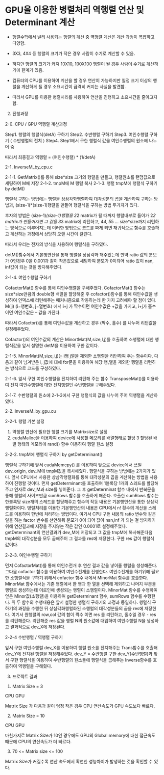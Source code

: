 # GPU을 이용한 병렬처리 역행렬 연산 및 Determinant 계산


-	행렬수학에서 널리 사용되는 행렬의 계산 중 역행렬 계산은 계산 과정이 복잡하고 다양함.

-	3X3, 4X4 등 행렬의 크기가 작은 경우 사람이 수기로 계산할 수 있음.

-	하지만 행렬의 크기가 커져 10X10, 100X100 행렬이 될 경우 사람이 수기로 계산하기에 한계가 있음.

-	컴퓨터의 CPU를 이용하여 계산을 할 경우 연산이 가능하지만 일정 크기 이상의 행렬을 계산하게 될 경우 소요시간이 급격히 커지는 사실을 발견함.

-	따라서 GPU를 이용한 병렬처리를 사용하여 연산을 진행하고 소요시간을 줄이고자 함.



2. 진행과정

2-0.  CPU / GPU 역행렬 계산과정

Step1. 행렬의 행렬식(detA) 구하기
Step2. 수반행렬 구하기
Step3. 여인수행렬 구하기 ( 수반행렬의 전치 )
Step4. Step1에서 구한 행렬식 값을 여인수행렬의 원소에 나누어 줌

따라서 최종결과 역행렬 = (여인수행렬) * (1/detA)

2-1. InverseM_by_cpu.c

  
	
2-1-1. GetMatrix()를 통해 size*size 크기의 행렬을 만들고, 행렬원소를 랜덤값으로 세팅하여 M에 저장 
2-1-2. tmpM에 M 행렬 복사
2-1-3. 행렬 tmpM에 행렬식 구하기 by detM()

	
행렬식 구하는 방법에는 행렬을 상삼각화행렬하여 대각성분의 곱을 계산하여 구하는 방법과, (size-1)*(size-1)행렬을 만들어 행렬식을 구하는 방법 두가지가 있다.

후자의 방법은 (size-1)*(size-1)행렬을 2*2 matrix가 될 때까지 행렬내부로 들어가 2*2 matrix가 만들어지면 그 값을 3*3 matrix에 리턴하고, 4*4, 5*5 … size*size까지 리턴하는  방식으로 이루어지는데 이러한 방법으로 코드를 짜게 되면 재귀적으로 함수를 호출하고 계산하는 과정에서 상당히 오랜 시간이 걸린다.

따라서 우리는 전자의 방식을 사용하여 행렬식을 구하였다.

detM()함수에서 기본행연산을 통해 행렬을 상삼각화 해주었는데 만약 ratio 값의 분모가 0인경우 0을 0.001과 같이 작은값으로 세팅하여 분모가 0이되어 ratio 값이 nan, inf값이 되는 것을 방지해주었다.


 	 
	

2-1-4. 여인수행렬 구하기


CofactorMat() 함수를 통해 여인수행렬을 구해주었다. CofactorMat() 함수는 size*size만큼의 double형 배열을 할당해준 후 cofactor()함수를 통해 여인수값을 생성하여 인덱스에 리턴해주는 매커니즘으로 작동하는데 한 가지 고려해야 할 점이 있다. M(ij) (i=행번호, j=열번호) 에서 i+j 가 짝수이면 여인수값은 +값을 가지고, i+j가 홀수이면 여인수값은 – 값을 가진다.

따라서 Cofactor()를 통해 여인수값을 계산하고 경우 (짝수, 홀수) 를 나누어 리턴값을 설정해주었다.

Cofactor()의 여인수값의 계산은 MinortMat(M,size,I,j)를 호출하여 소행렬에 대한 행렬식값을 앞서 설명한 detM을 이용하여 구한 값이다.

 


2-1-5. MinorMat(M,size,i,j)는 i행 j열을 제외한 소행렬을 리턴하여 주는 함수이다. 다음과 같이 넘겨받은 i, j값에 대해 for문을 이용하여 해당 행,열을 제외한 행렬을 리턴하는 방식으로 코드를 구성하였다.


 

2-1-6. 앞서 구한 여인수행렬을 전치하여 리턴해 주는 함수 TransposeMat()를 이용하여 전치 여인수행렬에 대한 전치행렬인 수반행렬을 구해주었다.

2-1-7. 수반행렬의 원소에 2-1-3에서 구한 행렬식의 값을 나누어 주어 역행렬을 계산하였다.




	
2-2. InverseM_by_gpu.cu
	
 

2-2-1. 행렬 기본 설정

1) 역행렬 연산에 필요한 행렬 크기를 Matrixsize로 설정
2)  cudaMalloc을 이용하여 device에 사용할 메모리를 배열형태로 할당
3  할당된 배열 형태의 메모리에 rand() 함수 이용하여 행렬 원소 설정

 
2-2-2. tmpM에 행렬식 구하기 by getDeterminant()

행렬식 구하기에 앞서 cudaMemcpy() 를 이용하여 앞으로 device에서 쓰일 dev_origin, dev_M에 tmpM값을 복사해줬다.
행렬식을 구하는 방법에는 2가지가 있다. 앞서 CPU에서 사용한 상삼각행렬화를 통해 대각성분의 곱을 계산하는 방법을 사용하여 진행할 것이다.
먼저 getDeterminant를 호출하여 1블록당 1개의 스레드를 할당해주고 인자로 dev_M과 size를 넣어준다.
그 후 getDeterminat 함수 내에서 반복문을 통해 행렬의 사이즈만큼 sumRows 함수를 호출하게 해준다.
호출한 sumRows 함수는 한블록당 size개의 스레드를 할당해주고 함수의 작동 내용은 기본행연산을 통한 상삼각행렬화이다.
병렬처리를 이용한 기본행연산의 내용은 CPU에서 n! 횟수의 계산을 스레드를 이용하여 한번에 처리하는 방법이다.
여기서 CPU 구현 내용의 ratio 변수와 같은 일을 하는 factor 변수를 선언해줘 분모가 0이 되어 값이 nan,inf 가 되는 걸 방지하기 위해 연산결과에 지장을 주지않는 작은 값인 0.0001로 설정해주었다.
getDeterminant의 연산결과가 dev_M에 저장되고 그 값을 tmpM에 복사해준다음 tmpM의 대각성분을 모두 곱해주어 그 결과를 res에 저장한다. 구한 res 값이 행렬식 값이다.
 
 

2-2-3. 여인수행렬 구하기

먼저 CofactorMat()를 통해 여인수전개 후 연산 결과 값을 넣어줄 행렬을 생성해준다.
그다음 cofactor 함수를 이용하여 여인수전개를 진행한다. 여인수전개를 하기위해 필요한 소행렬식을 구하기 위해서
cofactor 함수 내에서 MinorMat 함수를 호출한다.
MinorMat 함수에서는 기존 행렬에서 한 행과 한 열을 선택해 제외하고 나머지 부분을 행렬로 생성하는데 이로인해 생성되는 행렬이 소행렬이다.
MinorMat 함수를 수행하여 얻은 Minor값(소행렬)을 이용하여 getDeterminant 함수, sumRows 함수를 수행한다.
위 두 함수의 수행내용은 앞서 설명한 행렬식 구하기의 과정과 동일하다.
행렬식 구하기의 과정을 수행한 뒤 상삼각화행렬화된 소행렬의 대각성분들의 곱을 res에 저장한다.
여기서 원행렬의 row,col 값의 합이 짝수 이면 res 를 리턴하고, 홀수일 경우 - res를 리턴해준다.
리턴해준 res 값을 행렬 N의 원소값에 대입하여 여인수행렬 N을 생성하고 결과적으로 dev_X에 저장된다.


 
2-2-4 수반행렬 / 역행렬 구하기

앞서 구한 여인수행렬 dev_X를 이용하여 행렬 원소를 전치해주는 Trans함수를 호출해 dev_Y에  전치된 행렬을 저장해주었다.
dev_Y = 수반행렬
구한 dev_Y(수반행렬)과 앞서 구한 행렬식을 이용하여 수반행렬의 원소들에 행렬식을 곱해주는 Inverse함수를 호출하여 역행렬을 구해줬다.




3. 프로젝트 결과

1)	Matrix Size = 3		

CPU	GPU
 	 

Matrix Size 가 다음과 같이 엄청 작은 경우 CPU 연산속도가 GPU 속도보다 빠르다.



2)	Matrix Size = 10


CPU	GPU
 	 
마찬가지로 Matrix Size가 10인 경우에도 GPU의 Global memory에 대한 접근속도 때문에 CPU의 연산속도가 더 빠르다.



3)	70 <= Matrix size <= 100


Matrix Size가 커질수록 연산 속도에서 확연한 성능차이가 발생하는 것을 확인할 수 있다.

